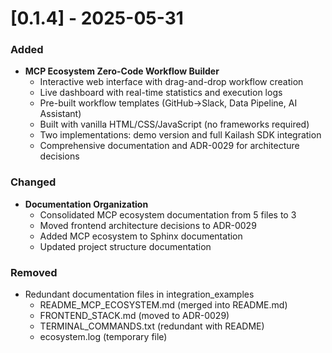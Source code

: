 # [0.1.4] - 2025-05-31

### Added
- **MCP Ecosystem Zero-Code Workflow Builder**
  - Interactive web interface with drag-and-drop workflow creation
  - Live dashboard with real-time statistics and execution logs
  - Pre-built workflow templates (GitHub→Slack, Data Pipeline, AI Assistant)
  - Built with vanilla HTML/CSS/JavaScript (no frameworks required)
  - Two implementations: demo version and full Kailash SDK integration
  - Comprehensive documentation and ADR-0029 for architecture decisions

### Changed
- **Documentation Organization**
  - Consolidated MCP ecosystem documentation from 5 files to 3
  - Moved frontend architecture decisions to ADR-0029
  - Added MCP ecosystem to Sphinx documentation
  - Updated project structure documentation

### Removed
- Redundant documentation files in integration_examples
  - README_MCP_ECOSYSTEM.md (merged into README.md)
  - FRONTEND_STACK.md (moved to ADR-0029)
  - TERMINAL_COMMANDS.txt (redundant with README)
  - ecosystem.log (temporary file)
